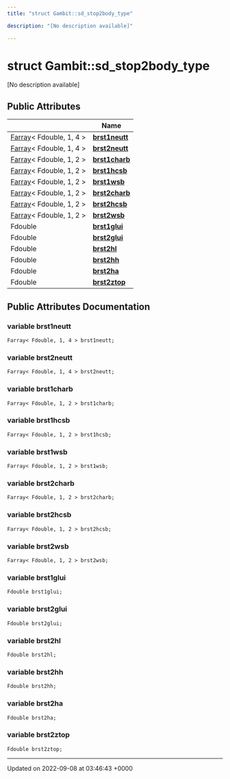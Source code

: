 ```yaml
---
title: "struct Gambit::sd_stop2body_type"

description: "[No description available]"

---
```


# struct Gambit::sd_stop2body_type



[No description available]

## Public Attributes

|                | Name           |
| -------------- | -------------- |
| [Farray](/documentation/code/classes/classgambit_1_1farray/)< Fdouble, 1, 4 > | **[brst1neutt](/documentation/code/classes/structgambit_1_1sd__stop2body__type/#variable-brst1neutt)**  |
| [Farray](/documentation/code/classes/classgambit_1_1farray/)< Fdouble, 1, 4 > | **[brst2neutt](/documentation/code/classes/structgambit_1_1sd__stop2body__type/#variable-brst2neutt)**  |
| [Farray](/documentation/code/classes/classgambit_1_1farray/)< Fdouble, 1, 2 > | **[brst1charb](/documentation/code/classes/structgambit_1_1sd__stop2body__type/#variable-brst1charb)**  |
| [Farray](/documentation/code/classes/classgambit_1_1farray/)< Fdouble, 1, 2 > | **[brst1hcsb](/documentation/code/classes/structgambit_1_1sd__stop2body__type/#variable-brst1hcsb)**  |
| [Farray](/documentation/code/classes/classgambit_1_1farray/)< Fdouble, 1, 2 > | **[brst1wsb](/documentation/code/classes/structgambit_1_1sd__stop2body__type/#variable-brst1wsb)**  |
| [Farray](/documentation/code/classes/classgambit_1_1farray/)< Fdouble, 1, 2 > | **[brst2charb](/documentation/code/classes/structgambit_1_1sd__stop2body__type/#variable-brst2charb)**  |
| [Farray](/documentation/code/classes/classgambit_1_1farray/)< Fdouble, 1, 2 > | **[brst2hcsb](/documentation/code/classes/structgambit_1_1sd__stop2body__type/#variable-brst2hcsb)**  |
| [Farray](/documentation/code/classes/classgambit_1_1farray/)< Fdouble, 1, 2 > | **[brst2wsb](/documentation/code/classes/structgambit_1_1sd__stop2body__type/#variable-brst2wsb)**  |
| Fdouble | **[brst1glui](/documentation/code/classes/structgambit_1_1sd__stop2body__type/#variable-brst1glui)**  |
| Fdouble | **[brst2glui](/documentation/code/classes/structgambit_1_1sd__stop2body__type/#variable-brst2glui)**  |
| Fdouble | **[brst2hl](/documentation/code/classes/structgambit_1_1sd__stop2body__type/#variable-brst2hl)**  |
| Fdouble | **[brst2hh](/documentation/code/classes/structgambit_1_1sd__stop2body__type/#variable-brst2hh)**  |
| Fdouble | **[brst2ha](/documentation/code/classes/structgambit_1_1sd__stop2body__type/#variable-brst2ha)**  |
| Fdouble | **[brst2ztop](/documentation/code/classes/structgambit_1_1sd__stop2body__type/#variable-brst2ztop)**  |

## Public Attributes Documentation

### variable brst1neutt

```
Farray< Fdouble, 1, 4 > brst1neutt;
```


### variable brst2neutt

```
Farray< Fdouble, 1, 4 > brst2neutt;
```


### variable brst1charb

```
Farray< Fdouble, 1, 2 > brst1charb;
```


### variable brst1hcsb

```
Farray< Fdouble, 1, 2 > brst1hcsb;
```


### variable brst1wsb

```
Farray< Fdouble, 1, 2 > brst1wsb;
```


### variable brst2charb

```
Farray< Fdouble, 1, 2 > brst2charb;
```


### variable brst2hcsb

```
Farray< Fdouble, 1, 2 > brst2hcsb;
```


### variable brst2wsb

```
Farray< Fdouble, 1, 2 > brst2wsb;
```


### variable brst1glui

```
Fdouble brst1glui;
```


### variable brst2glui

```
Fdouble brst2glui;
```


### variable brst2hl

```
Fdouble brst2hl;
```


### variable brst2hh

```
Fdouble brst2hh;
```


### variable brst2ha

```
Fdouble brst2ha;
```


### variable brst2ztop

```
Fdouble brst2ztop;
```


-------------------------------

Updated on 2022-09-08 at 03:46:43 +0000